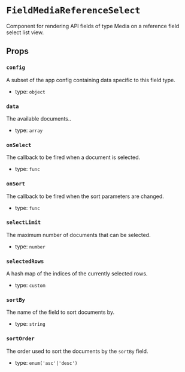 `FieldMediaReferenceSelect`
===========================

Component for rendering API fields of type Media on a reference field select
list view.

Props
-----

### `config`

A subset of the app config containing data specific to this field type.

- type: `object`


### `data`

The available documents..

- type: `array`


### `onSelect`

The callback to be fired when a document is selected.

- type: `func`


### `onSort`

The callback to be fired when the sort parameters are changed.

- type: `func`


### `selectLimit`

The maximum number of documents that can be selected.

- type: `number`


### `selectedRows`

A hash map of the indices of the currently selected rows.

- type: `custom`


### `sortBy`

The name of the field to sort documents by.

- type: `string`


### `sortOrder`

The order used to sort the documents by the `sortBy` field.

- type: `enum('asc'|'desc')`

